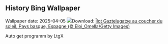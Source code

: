 ## History Bing Wallpaper
Wallpaper date: 2025-04-05
![](https://www.bing.com/th?id=OHR.GaztelugatxeSunset_FR-FR9907394387_UHD.jpg&w=1000)Download: [Îlot Gaztelugatxe au coucher du soleil, Pays basque, Espagne (© Eloi_Omella/Getty Images)](https://www.bing.com/th?id=OHR.GaztelugatxeSunset_FR-FR9907394387_UHD.jpg)

Auto get programm by LtgX
